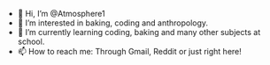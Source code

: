 - 👋 Hi, I’m @Atmosphere1
- 👀 I’m interested in baking, coding and anthropology.
- 🌱 I’m currently learning coding, baking and many other subjects at school.
- 📫 How to reach me: Through Gmail, Reddit or just right here!

<!---
Atmosphere1/Atmosphere1 is a ✨ special ✨ repository because its `README.md` (this file) appears on your GitHub profile.
You can click the Preview link to take a look at your changes.
--->

